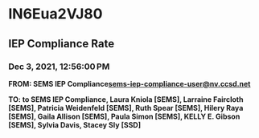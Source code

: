 # lN6Eua2VJ80
## IEP Compliance Rate
### Dec 3, 2021, 12:56:00 PM
**FROM: SEMS IEP Compliance<sems-iep-compliance-user@nv.ccsd.net>**

**TO: to SEMS IEP Compliance, Laura Kniola [SEMS], Larraine Faircloth [SEMS], Patricia Weidenfeld [SEMS], Ruth Spear [SEMS], Hilery Raya [SEMS], Gaila Allison [SEMS], Paula Simon [SEMS], KELLY E. Gibson [SEMS], Sylvia Davis, Stacey Sly [SSD]**





